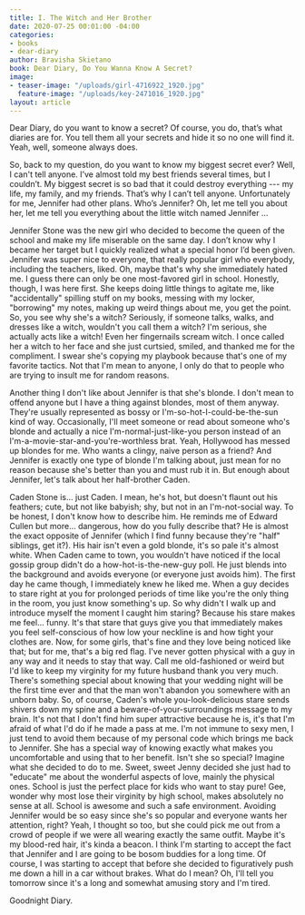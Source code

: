 ```yaml
---
title: I. The Witch and Her Brother
date: 2020-07-25 00:01:00 -04:00
categories:
- books
- dear-diary
author: Bravisha Skietano
book: Dear Diary, Do You Wanna Know A Secret?
image:
- teaser-image: "/uploads/girl-4716922_1920.jpg"
  feature-image: "/uploads/key-2471016_1920.jpg"
layout: article
---
```


Dear Diary, do you want to know a secret? Of course, you do, that’s what diaries are for. You tell them all your secrets and hide it so no one will find it. Yeah, well, someone always does.

So, back to my question, do you want to know my biggest secret ever? Well, I can't tell anyone. I’ve almost told my best friends several times, but I couldn’t. My biggest secret is so bad that it could destroy everything --- my life, my family, and my friends. That’s why I can’t tell anyone. Unfortunately for me, Jennifer had other plans. Who’s Jennifer? Oh, let me tell you about her, let me tell you everything about the little witch named Jennifer …

Jennifer Stone was the new girl who decided to become the queen of the school and make my life miserable on the same day. I don’t know why I became her target but I quickly realized what a special honor I’d been given. Jennifer was super nice to everyone, that really popular girl who everybody, including the teachers, liked. Oh, maybe that's why she immediately hated me. I guess there can only be one most-favored girl in school. Honestly, though, I was here first. She keeps doing little things to agitate me, like "accidentally" spilling stuff on my books, messing with my locker, "borrowing" my notes, making up weird things about me, you get the point. So, you see why she's a witch? Seriously, if someone talks, walks, and dresses like a witch, wouldn't you call them a witch? I'm serious, she actually acts like a witch! Even her fingernails scream witch. I once called her a witch to her face and she just curtsied, smiled, and thanked me for the compliment. I swear she's copying my playbook because that's one of my favorite tactics. Not that I'm mean to anyone, I only do that to people who are trying to insult me for random reasons.

Another thing I don't like about Jennifer is that she's blonde. I don't mean to offend anyone but I have a thing against blondes, most of them anyway. They're usually represented as bossy or I'm-so-hot-I-could-be-the-sun kind of way. Occasionally, I'll meet someone or read about someone who's blonde and actually a nice I'm-normal-just-like-you person instead of an I'm-a-movie-star-and-you're-worthless brat. Yeah, Hollywood has messed up blondes for me. Who wants a clingy, naive person as a friend? And Jennifer is exactly one type of blonde I'm talking about, just mean for no reason because she's better than you and must rub it in. But enough about Jennifer, let's talk about her half-brother Caden.

Caden Stone is... just Caden. I mean, he's hot, but doesn't flaunt out his feathers; cute, but not like babyish; shy, but not in an I'm-not-social way. To be honest, I don't know how to describe him. He reminds me of Edward Cullen but more... dangerous, how do you fully describe that? He is almost the exact opposite of Jennifer (which I find funny because they're "half" siblings, get it?). His hair isn't even a gold blonde, it's so pale it's almost white. When Caden came to town, you wouldn't have noticed if the local gossip group didn't do a how-hot-is-the-new-guy poll. He just blends into the background and avoids everyone (or everyone just avoids him). The first day he came though, I immediately knew he liked me. When a guy decides to stare right at you for prolonged periods of time like you're the only thing in the room, you just know something's up. So why didn't I walk up and introduce myself the moment I caught him staring? Because his stare makes me feel... funny. It's that stare that guys give you that immediately makes you feel self-conscious of how low your neckline is and how tight your clothes are. Now, for some girls, that's fine and they love being noticed like that; but for me, that's a big red flag. I've never gotten physical with a guy in any way and it needs to stay that way. Call me old-fashioned or weird but I'd like to keep my virginity for my future husband thank you very much. There's something special about knowing that your wedding night will be the first time ever and that the man won't abandon you somewhere with an unborn baby. So, of course, Caden's whole you-look-delicious stare sends shivers down my spine and a beware-of-your-surroundings message to my brain. It's not that I don't find him super attractive because he is, it's that I'm afraid of what I'd do if he made a pass at me. I'm not immune to sexy men, I just tend to avoid them because of my personal code which brings me back to Jennifer. She has a special way of knowing exactly what makes you uncomfortable and using that to her benefit. Isn't she so special? Imagine what she decided to do to me. Sweet, sweet Jenny decided she just had to "educate" me about the wonderful aspects of love, mainly the physical ones. School is just the perfect place for kids who want to stay pure! Gee, wonder why most lose their virginity by high school, makes absolutely no sense at all. School is awesome and such a safe environment. Avoiding Jennifer would be so easy since she's so popular and everyone wants her attention, right? Yeah, I thought so too, but she could pick me out from a crowd of people if we were all wearing exactly the same outfit. Maybe it's my blood-red hair, it's kinda a beacon. I think I'm starting to accept the fact that Jennifer and I are going to be bosom buddies for a long time. Of course, I was starting to accept that before she decided to figuratively push me down a hill in a car without brakes. What do I mean? Oh, I'll tell you tomorrow since it's a long and somewhat amusing story and I'm tired.

Goodnight Diary.